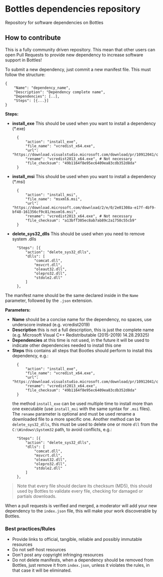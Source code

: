 # Bottles dependencies repository
Repository for software dependencies on Bottles

## How to contribute
This is a fully community driven repository. This mean that other users can open Pull Requests to provide new dependency to increase software support in Bottles!

To submit a new dependency, just commit a new manifest file. This must follow the structure:

```
{
    "Name": "dependency_name",
    "Description": "Dependency complete name",
    "Dependencies": [..],
    "Steps": [{...}]
}
```

**Steps:**
- **install_exe** This should be used when you want to install a dependency (*.exe)
  ```
    {
		"action": "install_exe",
		"file_name": "vcredist_x64.exe",
		"url": "https://download.visualstudio.microsoft.com/download/pr/10912041/cee5d6bca2ddbcd039da727bf4acb48a/vcredist_x64.exe",
		"rename": "vcredist2013_x64.exe", # Not necessary
		"file_checksum": "49b1164f8e95ec6409ea83cdb352d8da"
	}
  ```
- **install_msi** This should be used when you want to install a dependency (*.msi)
  ```
    {
		"action": "install_msi",
		"file_name": "msxml6.msi",
		"url": "https://download.microsoft.com/download/2/e/0/2e01308a-e17f-4bf9-bf48-161356cf9c81/msxml6.msi",
		"rename": "vcredist2013_x64.exe", # Not necessary
		"file_checksum": "a13bff305ec8ab7ab89c2a1758c55cb9"
	}
  ```
- **delete_sys32_dlls** This should be used when you need to remove system .dlls
  ```
    "Steps": [{
		"action": "delete_sys32_dlls",
		"dlls": [
			"comcat.dll",
			"msvcrt.dll",
			"oleaut32.dll",
			"olepro32.dll",
			"stdole2.dll"
		]
	},

  ```
The manifest name should be the same declared inside in the `Name` parameter, followed by the `.json` extension.

**Parameters:**

- **Name** should be a concise name for the dependency, no spaces, use underscore instead (e.g. vcredist2019)
- **Description** this is not a full description, this is just the complete name (e.g. Microsoft Visual C++ Redistributable (2015-2019) 14.28.29325)
- **Dependencies** at this time is not used, in the future it will be used to indicate other dependencies needed to install this one
- **Steps** this contains all steps that Bootles should perform to install this dependency, e.g.:
  ```
    {
		"action": "install_exe",
		"file_name": "vcredist_x64.exe",
		"url": "https://download.visualstudio.microsoft.com/download/pr/10912041/cee5d6bca2ddbcd039da727bf4acb48a/vcredist_x64.exe",
		"rename": "vcredist2013_x64.exe",
		"file_checksum": "49b1164f8e95ec6409ea83cdb352d8da"
	}
  ```
  the method `install_exe` can be used multiple time to install more than one executable (use `install_msi` with the same syntax for `.msi` files). The `rename` parameter is optional and must be used rename a downloaded file to a more specific one. Another method can be `delete_sys32_dlls`, this must be used to delete one or more `dll` from the `C:\Windows\System32` path, to avoid conflicts, e.g.:
  ```
    "Steps": [{
		"action": "delete_sys32_dlls",
		"dlls": [
			"comcat.dll",
			"msvcrt.dll",
			"oleaut32.dll",
			"olepro32.dll",
			"stdole2.dll"
		]
	},

  ```

> Note that every file should declare its checksum (MD5), this should used by Bottles to validate every file, checking for damaged or partials downloads.

When a pull requests is verified and merged, a moderator will add your new dependency to the `index.json` file, this will make your work discoverable by Bottles.

### Best practices/Rules
- Provide links to official, tangible, reliable and possibly immutable resources
- Do not self-host resources
- Don't post any copyright infringing resources
- Do not delete manifests, when a dependency should be removed from Bottles, just remove it from `index.json`, unless it violates the rules, in that case it will be eliminated.

